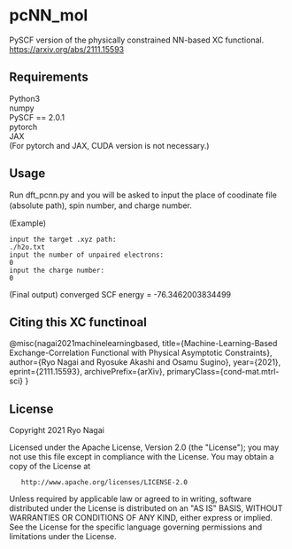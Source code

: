 # pcNN_mol
PySCF version of the physically constrained NN-based XC functional.
https://arxiv.org/abs/2111.15593

## Requirements
Python3  
numpy   
PySCF == 2.0.1  
pytorch   
JAX  
(For pytorch and JAX, CUDA version is not necessary.)

## Usage
Run dft_pcnn.py and you will be asked to input the place of coodinate file (absolute path), spin number, and charge number.　　　　
　　　
   
(Example)
```
input the target .xyz path:
./h2o.txt
input the number of unpaired electrons:
0
input the charge number:
0
```
(Final output)
converged SCF energy = -76.3462003834499

## Citing this XC functinoal
@misc{nagai2021machinelearningbased,
      title={Machine-Learning-Based Exchange-Correlation Functional with Physical Asymptotic Constraints}, 
      author={Ryo Nagai and Ryosuke Akashi and Osamu Sugino},
      year={2021},
      eprint={2111.15593},
      archivePrefix={arXiv},
      primaryClass={cond-mat.mtrl-sci}
}


## License
Copyright 2021 Ryo Nagai

   Licensed under the Apache License, Version 2.0 (the "License");
   you may not use this file except in compliance with the License.
   You may obtain a copy of the License at

       http://www.apache.org/licenses/LICENSE-2.0

   Unless required by applicable law or agreed to in writing, software
   distributed under the License is distributed on an "AS IS" BASIS,
   WITHOUT WARRANTIES OR CONDITIONS OF ANY KIND, either express or implied.
   See the License for the specific language governing permissions and
   limitations under the License.
